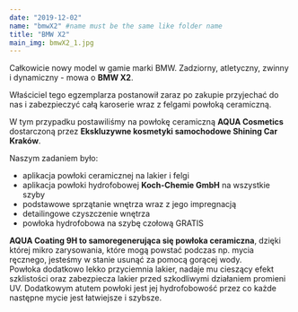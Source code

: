 ```yaml
---
date: "2019-12-02"
name: "bmwX2" #name must be the same like folder name
title: "BMW X2"
main_img: bmwX2_1.jpg
---
```


<p>Całkowicie nowy model w gamie marki BMW. Zadziorny, atletyczny, zwinny i dynamiczny - mowa o <strong>BMW X2</strong>.</p>
<p>Właściciel tego egzemplarza postanowił zaraz po zakupie przyjechać do nas i zabezpieczyć całą karoserie wraz z felgami powłoką ceramiczną.</p>
<p>W tym przypadku postawiliśmy na powłokę ceramiczną <strong>AQUA Cosmetics</strong> dostarczoną przez <strong>Ekskluzywne kosmetyki samochodowe Shining Car Kraków</strong>.</p>
<p>Naszym zadaniem było:</p>
<ul>
    <li>aplikacja powłoki ceramicznej na lakier i felgi</li>
    <li>aplikacja powłoki hydrofobowej <strong>Koch-Chemie GmbH</strong> na wszystkie szyby</li>
    <li>podstawowe sprzątanie wnętrza wraz z jego impregnacją</li>
    <li>detailingowe czyszczenie wnętrza </li>
    <li>powłoka hydrofobowa na szybę czołową GRATIS</li>
</ul>
<p><strong>AQUA Coating 9H to samoregenerująca się powłoka ceramiczna</strong>, dzięki której mikro zarysowania, które mogą powstać podczas np. mycia ręcznego, jesteśmy w stanie usunąć za pomocą gorącej wody.<br/> 
Powłoka dodatkowo lekko przyciemnia lakier, nadaje mu cieszący efekt szklistości oraz zabezpiecza lakier przed szkodliwymi działaniem promieni UV. Dodatkowym atutem powłoki jest jej hydrofobowość przez co każde następne mycie jest łatwiejsze i szybsze. </p>